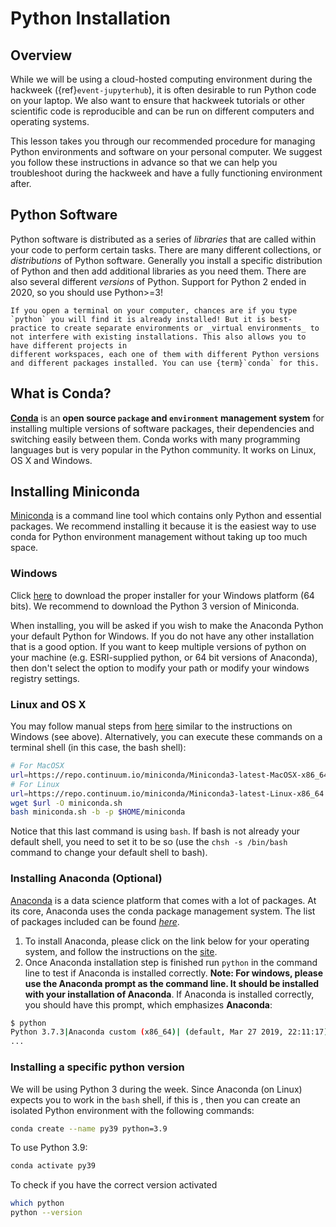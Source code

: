 # Python Installation

## Overview

While we will be using a cloud-hosted computing environment during the hackweek
({ref}`event-jupyterhub`), it is often desirable to run Python code on your laptop.
We also want to ensure that hackweek tutorials or other scientific code is
reproducible and can be run on different computers and operating systems.

This lesson takes you through our recommended procedure for managing Python
environments and software on your personal computer. We suggest you follow these
instructions in advance so that we can help you troubleshoot during the hackweek
and have a fully functioning environment after.

## Python Software

Python software is distributed as a series of *libraries* that are called within your code to perform certain tasks. There are many different collections, or *distributions* of Python software. Generally you install a specific distribution of Python and then add additional libraries as you need them. There are also several different *versions* of Python. Support for Python 2 ended in 2020, so you should use Python>=3!

```{note}
If you open a terminal on your computer, chances are if you type `python` you will find it is already installed! But it is best-practice to create separate environments or _virtual environments_ to not interfere with existing installations. This also allows you to have different projects in 
different workspaces, each one of them with different Python versions and different packages installed. You can use {term}`conda` for this.
```

## What is Conda?
[**Conda**](http://conda.pydata.org/docs/) is an **open source `package` and `environment` management system** for installing multiple versions of software packages, their dependencies and switching easily between them. Conda works with many programming languages but is very popular in the Python community. It works on Linux, OS X and Windows.

## Installing Miniconda

[Miniconda](http://conda.pydata.org/miniconda.html) is a command line tool which contains only Python and essential packages. We recommend installing it because it is the easiest way to use conda for Python environment management without taking up too much space.

### Windows
Click [here](http://conda.pydata.org/miniconda.html) to download the proper installer for your Windows platform (64 bits).
We recommend to download the Python 3 version of Miniconda.

When installing, you will be asked if you wish to make the Anaconda Python your default Python for Windows.
If you do not have any other installation that is a good option. If you want to keep multiple versions of python on your machine (e.g. ESRI-supplied python, or 64 bit versions of Anaconda), then don't select the option to modify your path or modify your windows registry settings.

### Linux and OS X
You may follow manual steps from [here](http://conda.pydata.org/miniconda.html) similar to the instructions on Windows (see above). Alternatively, you can execute these commands on a terminal shell (in this case, the bash shell):

```bash
# For MacOSX
url=https://repo.continuum.io/miniconda/Miniconda3-latest-MacOSX-x86_64.sh
# For Linux
url=https://repo.continuum.io/miniconda/Miniconda3-latest-Linux-x86_64.sh
wget $url -O miniconda.sh
bash miniconda.sh -b -p $HOME/miniconda
```
Notice that this last command is using `bash`. If bash is not already your default shell, you need to set it to be so (use the `chsh -s /bin/bash` command to change your default shell to bash).

### Installing Anaconda (Optional)

[Anaconda](https://www.anaconda.com/distribution/) is a data science platform that comes with a lot of packages. At its core, Anaconda uses the conda package management system. The list of packages included can be found [*here*](https://docs.anaconda.com/anaconda/packages/pkg-docs).

1. To install Anaconda, please click on the link below for your operating system, and follow the instructions on the [site](https://www.anaconda.com/download/).
2. Once Anaconda installation step is finished run `python` in the command line to test if Anaconda is installed correctly. **Note: For windows, please use the Anaconda prompt as the command line. It should be installed with your installation of Anaconda**.
If Anaconda is installed correctly, you should have this prompt, which emphasizes **Anaconda**:

```bash
$ python
Python 3.7.3|Anaconda custom (x86_64)| (default, Mar 27 2019, 22:11:17)
...
```

### Installing a specific python version

We will be using Python 3 during the week. Since Anaconda (on Linux) expects you to work in the `bash` shell, if this is , then you can create an isolated Python environment with the following commands:

``` bash
conda create --name py39 python=3.9
```

To use Python 3.9:

``` bash
conda activate py39
```

To check if you have the correct version activated

```bash
which python
python --version
```
